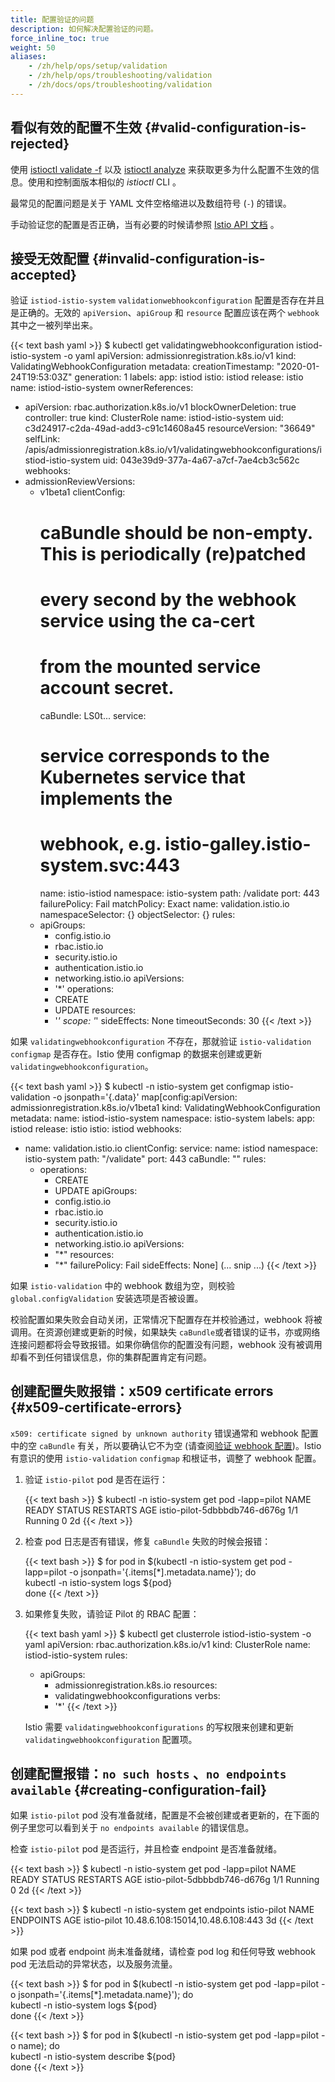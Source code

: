 ```yaml
---
title: 配置验证的问题
description: 如何解决配置验证的问题。
force_inline_toc: true
weight: 50
aliases:
    - /zh/help/ops/setup/validation
    - /zh/help/ops/troubleshooting/validation
    - /zh/docs/ops/troubleshooting/validation
---
```


## 看似有效的配置不生效 {#valid-configuration-is-rejected}

使用 [istioctl validate -f](/zh/docs/reference/commands/istioctl/#istioctl-validate) 以及 [istioctl analyze](/zh/docs/reference/commands/istioctl/#istioctl-analyze) 来获取更多为什么配置不生效的信息。使用和控制面版本相似的 _istioctl_ CLI 。

最常见的配置问题是关于 YAML 文件空格缩进以及数组符号 (`-`) 的错误。

手动验证您的配置是否正确，当有必要的时候请参照 [Istio API 文档](/zh/docs/reference/config) 。

## 接受无效配置 {#invalid-configuration-is-accepted}

验证 `istiod-istio-system` `validationwebhookconfiguration` 配置是否存在并且是正确的。无效的 `apiVersion`、`apiGroup` 和 `resource` 配置应该在两个 `webhook` 其中之一被列举出来。

{{< text bash yaml >}}
$ kubectl get validatingwebhookconfiguration istiod-istio-system -o yaml
apiVersion: admissionregistration.k8s.io/v1
kind: ValidatingWebhookConfiguration
metadata:
  creationTimestamp: "2020-01-24T19:53:03Z"
  generation: 1
  labels:
    app: istiod
    istio: istiod
    release: istio
  name: istiod-istio-system
  ownerReferences:
  - apiVersion: rbac.authorization.k8s.io/v1
    blockOwnerDeletion: true
    controller: true
    kind: ClusterRole
    name: istiod-istio-system
    uid: c3d24917-c2da-49ad-add3-c91c14608a45
  resourceVersion: "36649"
  selfLink: /apis/admissionregistration.k8s.io/v1/validatingwebhookconfigurations/istiod-istio-system
  uid: 043e39d9-377a-4a67-a7cf-7ae4cb3c562c
webhooks:
- admissionReviewVersions:
  - v1beta1
  clientConfig:
    # caBundle should be non-empty. This is periodically (re)patched
    # every second by the webhook service using the ca-cert
    # from the mounted service account secret.
    caBundle: LS0t...
    service:
      # service corresponds to the Kubernetes service that implements the
      # webhook, e.g. istio-galley.istio-system.svc:443
      name: istio-istiod
      namespace: istio-system
      path: /validate
      port: 443
  failurePolicy: Fail
  matchPolicy: Exact
  name: validation.istio.io
  namespaceSelector: {}
  objectSelector: {}
  rules:
  - apiGroups:
    - config.istio.io
    - rbac.istio.io
    - security.istio.io
    - authentication.istio.io
    - networking.istio.io
    apiVersions:
    - '*'
    operations:
    - CREATE
    - UPDATE
    resources:
    - '*'
    scope: '*'
  sideEffects: None
  timeoutSeconds: 30
{{< /text >}}

如果 `validatingwebhookconfiguration` 不存在，那就验证
`istio-validation` `configmap` 是否存在。Istio 使用 configmap 的数据来创建或更新 `validatingwebhookconfiguration`。

{{< text bash yaml >}}
$ kubectl -n istio-system get configmap istio-validation -o jsonpath='{.data}'
map[config:apiVersion: admissionregistration.k8s.io/v1beta1
kind: ValidatingWebhookConfiguration
metadata:
  name: istiod-istio-system
  namespace: istio-system
  labels:
    app: istiod
    release: istio
    istio: istiod
webhooks:
  - name: validation.istio.io
    clientConfig:
      service:
        name: istiod
        namespace: istio-system
        path: "/validate"
        port: 443
      caBundle: ""
    rules:
      - operations:
        - CREATE
        - UPDATE
        apiGroups:
        - config.istio.io
        - rbac.istio.io
        - security.istio.io
        - authentication.istio.io
        - networking.istio.io
        apiVersions:
        - "*"
        resources:
        - "*"
    failurePolicy: Fail
    sideEffects: None]
        (... snip ...)
{{< /text >}}

如果 `istio-validation` 中的 webhook 数组为空，则校验 `global.configValidation` 安装选项是否被设置。

校验配置如果失败会自动关闭，正常情况下配置存在并校验通过，webhook 将被调用。在资源创建或更新的时候，如果缺失 `caBundle`或者错误的证书，亦或网络连接问题都将会导致报错。如果你确信你的配置没有问题，webhook 没有被调用却看不到任何错误信息，你的集群配置肯定有问题。

## 创建配置失败报错：x509 certificate errors {#x509-certificate-errors}

`x509: certificate signed by unknown authority` 错误通常和 webhook 配置中的空 `caBundle` 有关，所以要确认它不为空 (请查阅[验证 webhook 配置](#invalid-configuration-is-accepted))。Istio 有意识的使用 `istio-validation` `configmap` 和根证书，调整了 webhook 配置。

1. 验证 `istio-pilot` pod 是否在运行：

    {{< text bash >}}
    $  kubectl -n istio-system get pod -lapp=pilot
    NAME                            READY     STATUS    RESTARTS   AGE
    istio-pilot-5dbbbdb746-d676g   1/1       Running   0          2d
    {{< /text >}}

1. 检查 pod 日志是否有错误，修复 `caBundle` 失败的时候会报错：

    {{< text bash >}}
    $ for pod in $(kubectl -n istio-system get pod -lapp=pilot -o jsonpath='{.items[*].metadata.name}'); do \
        kubectl -n istio-system logs ${pod} \
    done
    {{< /text >}}

1. 如果修复失败，请验证 Pilot 的 RBAC 配置：

    {{< text bash yaml >}}
    $ kubectl get clusterrole istiod-istio-system -o yaml
    apiVersion: rbac.authorization.k8s.io/v1
    kind: ClusterRole
      name: istiod-istio-system
    rules:
    - apiGroups:
      - admissionregistration.k8s.io
      resources:
      - validatingwebhookconfigurations
      verbs:
      - '*'
    {{< /text >}}

    Istio 需要 `validatingwebhookconfigurations` 的写权限来创建和更新 `validatingwebhookconfiguration` 配置项。

## 创建配置报错：`no such hosts` 、`no endpoints available` {#creating-configuration-fail}

如果 `istio-pilot` pod 没有准备就绪，配置是不会被创建或者更新的，在下面的例子里您可以看到关于 `no endpoints available` 的错误信息。

检查 `istio-pilot` pod 是否运行，并且检查 endpoint 是否准备就绪。

{{< text bash >}}
$ kubectl -n istio-system get pod -lapp=pilot
NAME                            READY     STATUS    RESTARTS   AGE
istio-pilot-5dbbbdb746-d676g   1/1       Running   0          2d
{{< /text >}}

{{< text bash >}}
$ kubectl -n istio-system get endpoints istio-pilot
NAME           ENDPOINTS                          AGE
istio-pilot   10.48.6.108:15014,10.48.6.108:443   3d
{{< /text >}}

如果 pod 或者 endpoint 尚未准备就绪，请检查 pod log 和任何导致 webhook pod 无法启动的异常状态，以及服务流量。

{{< text bash >}}
$ for pod in $(kubectl -n istio-system get pod -lapp=pilot -o jsonpath='{.items[*].metadata.name}'); do \
    kubectl -n istio-system logs ${pod} \
done
{{< /text >}}

{{< text bash >}}
$ for pod in $(kubectl -n istio-system get pod -lapp=pilot -o name); do \
    kubectl -n istio-system describe ${pod} \
done
{{< /text >}}
